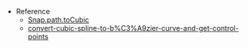 - Reference
  - [Snap.path.toCubic](http://snapsvg.io/docs/#Snap.path.toCubic)
  - [convert-cubic-spline-to-b%C3%A9zier-curve-and-get-control-points](https://math.stackexchange.com/questions/3770662/convert-cubic-spline-to-b%C3%A9zier-curve-and-get-control-points)